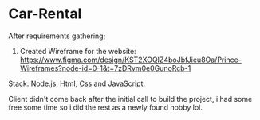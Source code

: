 # Car-Rental
After requirements gathering;
1. Created Wireframe for the website: https://www.figma.com/design/KST2XOQIZ4boJbfJieu8Oa/Prince-Wireframes?node-id=0-1&t=7zDRvm0e0GunoRcb-1

Stack: Node.js, Html, Css and JavaScript.

Client didn't come back after the initial call to build the project, i had some free some time so i did the rest as a newly found hobby lol.
